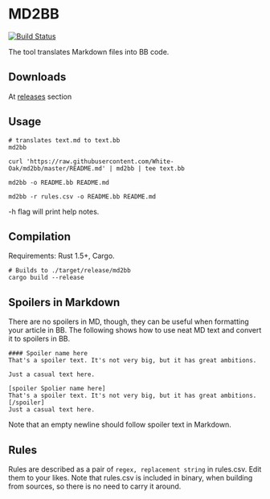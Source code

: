 # MD2BB

[![Build Status](https://travis-ci.org/White-Oak/md2bb.svg?branch=master)](https://travis-ci.org/White-Oak/md2bb)

The tool translates Markdown files into BB code.

## Downloads
At [releases](https://github.com/White-Oak/md2bb/releases) section

## Usage
```
# translates text.md to text.bb
md2bb
```
```
curl 'https://raw.githubusercontent.com/White-Oak/md2bb/master/README.md' | md2bb | tee text.bb
```
```
md2bb -o README.bb README.md
```
```
md2bb -r rules.csv -o README.bb README.md
```
-h flag will print help notes.

## Compilation
Requirements: Rust 1.5+, Cargo.
```
# Builds to ./target/release/md2bb
cargo build --release
```

## Spoilers in Markdown

There are no spoilers in MD, though, they can be useful when formatting your article in BB. The following shows how to use neat MD text and convert it to spoilers in BB.
```
#### Spoiler name here
That's a spoiler text. It's not very big, but it has great ambitions.

Just a casual text here.
```
```
[spoiler Spolier name here]
That's a spoiler text. It's not very big, but it has great ambitions.[/spoiler]
Just a casual text here.
```
Note that an empty newline should follow spoiler text in Markdown.

## Rules

Rules are described as a pair of `regex, replacement string` in rules.csv. Edit them to your likes.
Note that rules.csv is included in binary, when building from sources, so there is no need to carry it around.
